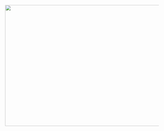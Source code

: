 <a href="https://github.com/devxb/gitanimals">
<img
  src="https://render.gitanimals.org/farms/priyanshu-gupta0503"
  width="699"
  height="399"
/>
</a>
